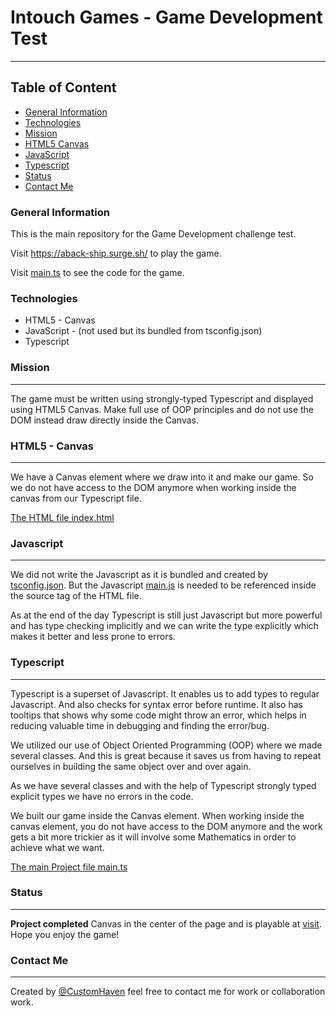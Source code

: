 # Intouch Games - Game Development Test

--------------

## Table of Content

- [General Information](https://github.com/CustomHaven/Intouch-Game-Developer_Technical-Test#general-information)
- [Technologies](https://github.com/CustomHaven/Intouch-Game-Developer_Technical-Test#technologies)
- [Mission](https://github.com/CustomHaven/Intouch-Game-Developer_Technical-Test#Mission)
- [HTML5 Canvas](https://github.com/CustomHaven/Intouch-Game-Developer_Technical-Test#HTML5-canvas)
- [JavaScript](https://github.com/CustomHaven/Intouch-Game-Developer_Technical-Test#Javascript)
- [Typescript](https://github.com/CustomHaven/Intouch-Game-Developer_Technical-Test#Typescript)
- [Status](https://github.com/CustomHaven/Intouch-Game-Developer_Technical-Test#Status)
- [Contact Me](https://github.com/CustomHaven/Intouch-Game-Developer_Technical-Test#Contact-me)

### General Information
This is the main repository for the Game Development challenge test.

Visit https://aback-ship.surge.sh/ to play the game.

Visit [main.ts](https://github.com/CustomHaven/Intouch-Game-Developer_Technical-Test/blob/master/main.ts) to see the code for the game.


### Technologies

- HTML5 - Canvas
- JavaScript - (not used but its bundled from tsconfig.json)
- Typescript

### Mission
---
The game must be written using strongly-typed Typescript and displayed using HTML5 Canvas. Make full use of OOP principles and do not use the DOM instead draw directly inside the Canvas.

### HTML5 - Canvas
---
We have a Canvas element where we draw into it and make our game. So we do not have access to the DOM anymore when working inside the canvas from our Typescript file.


[The HTML file index.html](https://github.com/CustomHaven/Intouch-Game-Developer_Technical-Test/blob/master/index.html)

### Javascript
---
We did not write the Javascript as it is bundled and created by [tsconfig.json](https://github.com/CustomHaven/Intouch-Game-Developer_Technical-Test/blob/master/tsconfig.json).
But the Javascript [main.js](https://github.com/CustomHaven/Intouch-Game-Developer_Technical-Test/blob/master/main.js) is needed to be referenced inside the source tag of the HTML file.

As at the end of the day Typescript is still just Javascript but more powerful and has type checking implicitly and we can write the type explicitly which makes it better and less prone to errors. 


### Typescript
---

Typescript is a superset of Javascript. It enables us to add types to regular Javascript. And also checks for syntax error before runtime. It also has tooltips that shows why some code might throw an error, which helps in reducing valuable time in debugging and finding the error/bug.

We utilized our use of Object Oriented Programming (OOP) where we made several classes. And this is great because it saves us from having to repeat ourselves in building the same object over and over again.

As we have several classes and with the help of Typescript strongly typed explicit types we have no errors in the code.

We built our game inside the Canvas element. When working inside the canvas element, you do not have access to the DOM anymore and the work gets a bit more trickier as it will involve some Mathematics in order to achieve what we want.


[The main Project file main.ts](https://github.com/CustomHaven/Intouch-Game-Developer_Technical-Test/blob/master/main.ts)



### Status
---

**Project completed** Canvas in the center of the page and is playable at [visit](https://aback-ship.surge.sh/). Hope you enjoy the game!


### Contact Me
---
Created by [@CustomHaven](https://github.com/CustomHaven) feel free to contact me for work or collaboration work.